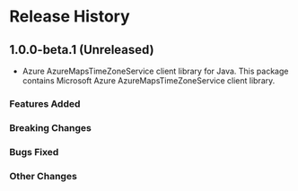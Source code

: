 # Release History

## 1.0.0-beta.1 (Unreleased)

- Azure AzureMapsTimeZoneService client library for Java. This package contains Microsoft Azure AzureMapsTimeZoneService client library.

### Features Added

### Breaking Changes

### Bugs Fixed

### Other Changes
